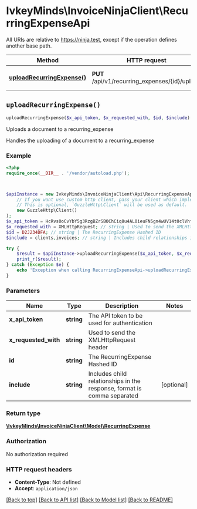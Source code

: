 # IvkeyMinds\InvoiceNinjaClient\RecurringExpenseApi

All URIs are relative to https://ninja.test, except if the operation defines another base path.

| Method | HTTP request | Description |
| ------------- | ------------- | ------------- |
| [**uploadRecurringExpense()**](RecurringExpenseApi.md#uploadRecurringExpense) | **PUT** /api/v1/recurring_expenses/{id}/upload | Uploads a document to a recurring_expense |


## `uploadRecurringExpense()`

```php
uploadRecurringExpense($x_api_token, $x_requested_with, $id, $include): \IvkeyMinds\InvoiceNinjaClient\Model\RecurringExpense
```

Uploads a document to a recurring_expense

Handles the uploading of a document to a recurring_expense

### Example

```php
<?php
require_once(__DIR__ . '/vendor/autoload.php');



$apiInstance = new IvkeyMinds\InvoiceNinjaClient\Api\RecurringExpenseApi(
    // If you want use custom http client, pass your client which implements `GuzzleHttp\ClientInterface`.
    // This is optional, `GuzzleHttp\Client` will be used as default.
    new GuzzleHttp\Client()
);
$x_api_token = HcRvs0oCvYbY5g3RzgBZrSBOChCiq8u4AL0ieuFN5gn4wUV14t0clVhfPc5OX99q; // string | The API token to be used for authentication
$x_requested_with = XMLHttpRequest; // string | Used to send the XMLHttpRequest header
$id = D2J234DFA; // string | The RecurringExpense Hashed ID
$include = clients,invoices; // string | Includes child relationships in the response, format is comma separated

try {
    $result = $apiInstance->uploadRecurringExpense($x_api_token, $x_requested_with, $id, $include);
    print_r($result);
} catch (Exception $e) {
    echo 'Exception when calling RecurringExpenseApi->uploadRecurringExpense: ', $e->getMessage(), PHP_EOL;
}
```

### Parameters

| Name | Type | Description  | Notes |
| ------------- | ------------- | ------------- | ------------- |
| **x_api_token** | **string**| The API token to be used for authentication | |
| **x_requested_with** | **string**| Used to send the XMLHttpRequest header | |
| **id** | **string**| The RecurringExpense Hashed ID | |
| **include** | **string**| Includes child relationships in the response, format is comma separated | [optional] |

### Return type

[**\IvkeyMinds\InvoiceNinjaClient\Model\RecurringExpense**](../Model/RecurringExpense.md)

### Authorization

No authorization required

### HTTP request headers

- **Content-Type**: Not defined
- **Accept**: `application/json`

[[Back to top]](#) [[Back to API list]](../../README.md#endpoints)
[[Back to Model list]](../../README.md#models)
[[Back to README]](../../README.md)
